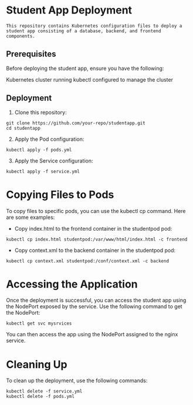 # Student App Deployment
    This repository contains Kubernetes configuration files to deploy a student app consisting of a database, backend, and frontend components.

## Prerequisites
Before deploying the student app, ensure you have the following:

Kubernetes cluster running
kubectl configured to manage the cluster
## Deployment

1. Clone this repository:
```
git clone https://github.com/your-repo/studentapp.git
cd studentapp
```

2. Apply the Pod configuration:
    
```
kubectl apply -f pods.yml
```
3. Apply the Service configuration:

```
kubectl apply -f service.yml

```
# Copying Files to Pods
To copy files to specific pods, you can use the kubectl cp command. Here are some examples:
- Copy index.html to the frontend container in the studentpod pod:
```
kubectl cp index.html studentpod:/var/www/html/index.html -c frontend
```
- Copy context.xml to the backend container in the studentpod pod:

```
kubectl cp context.xml studentpod:/conf/context.xml -c backend

```
# Accessing the Application
Once the deployment is successful, you can access the student app using the NodePort exposed by the service. Use the following command to get the NodePort:

```
kubectl get svc mysrvices

```
You can then access the app using the NodePort assigned to the nginx service.

# Cleaning Up
To clean up the deployment, use the following commands:

```
kubectl delete -f service.yml
kubectl delete -f pods.yml
```